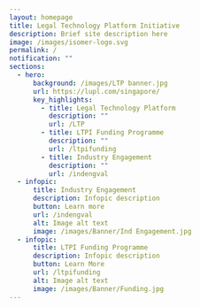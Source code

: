 ```yaml
---
layout: homepage
title: Legal Technology Platform Initiative
description: Brief site description here
image: /images/isomer-logo.svg
permalink: /
notification: ""
sections:
  - hero:
      background: /images/LTP banner.jpg
      url: https://lupl.com/singapore/
      key_highlights:
        - title: Legal Technology Platform
          description: ""
          url: /LTP
        - title: LTPI Funding Programme
          description: ""
          url: /ltpifunding
        - title: Industry Engagement
          description: ""
          url: /indengval
  - infopic:
      title: Industry Engagement
      description: Infopic description
      button: Learn more
      url: /indengval
      alt: Image alt text
      image: /images/Banner/Ind Engagement.jpg
  - infopic:
      title: LTPI Funding Programme
      description: Infopic description
      button: Learn More
      url: /ltpifunding
      alt: Image alt text
      image: /images/Banner/Funding.jpg
---
```


